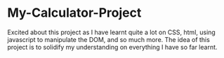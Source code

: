 # My-Calculator-Project
Excited about this project as I have learnt quite a lot on CSS, html, using javascript to manipulate the DOM, and so much more. 
The idea of this project is to solidify my understanding on everything I have so far learnt. 
